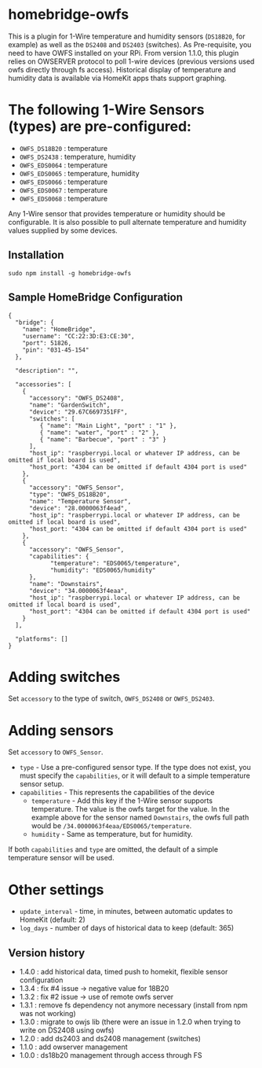 # homebridge-owfs
This is a plugin for 1-Wire temperature and humidity sensors (`DS18B20`, for example) as well as the `DS2408` and `DS2403` (switches). As Pre-requisite, you need to have OWFS installed on your RPi. 
From version 1.1.0, this plugin relies on OWSERVER protocol to poll 1-wire devices (previous versions used owfs directly through fs access).  Historical display of temperature and humidity data is available via HomeKit apps thats support graphing.

# The following 1-Wire Sensors (types) are pre-configured:
- `OWFS_DS18B20` : temperature
- `OWFS_DS2438` : temperature, humidity
- `OWFS_EDS0064` : temperature
- `OWFS_EDS0065` : temperature, humidity
- `OWFS_EDS0066` : temperature
- `OWFS_EDS0067` : temperature
- `OWFS_EDS0068` : temperature

Any 1-Wire sensor that provides temperature or humidity should be configurable.  It is also possible to pull alternate temperature and humidity values supplied by some devices. 

Installation
--------------------
    sudo npm install -g homebridge-owfs

Sample HomeBridge Configuration
--------------------
    {
      "bridge": {
        "name": "HomeBridge",
        "username": "CC:22:3D:E3:CE:30",
        "port": 51826,
        "pin": "031-45-154"
      },
    
      "description": "",
    
      "accessories": [
        {
          "accessory": "OWFS_DS2408",
          "name": "GardenSwitch",
          "device": "29.67C6697351FF",
          "switches": [
             { "name": "Main Light", "port" : "1" },
             { "name": "water", "port" : "2" },
             { "name": "Barbecue", "port" : "3" }
          ],
          "host_ip": "raspberrypi.local or whatever IP address, can be omitted if local board is used",
          "host_port: "4304 can be omitted if default 4304 port is used"
        },
        {
          "accessory": "OWFS_Sensor",
          "type": "OWFS_DS18B20",
          "name": "Temperature Sensor",
          "device": "28.0000063f4ead",
          "host_ip": "raspberrypi.local or whatever IP address, can be omitted if local board is used",
          "host_port: "4304 can be omitted if default 4304 port is used"
        },
        {
          "accessory": "OWFS_Sensor",
          "capabilities": {
                "temperature": "EDS0065/temperature", 
                "humidity": "EDS0065/humidity"
          },
          "name": "Downstairs",
          "device": "34.0000063f4eaa",
          "host_ip": "raspberrypi.local or whatever IP address, can be omitted if local board is used",
          "host_port": "4304 can be omitted if default 4304 port is used"
        }
      ],
    
      "platforms": []
    }

# Adding switches
Set `accessory` to the type of switch, `OWFS_DS2408` or `OWFS_DS2403`.

# Adding sensors
Set `accessory` to `OWFS_Sensor`.
* `type` - Use a pre-configured sensor type.  If the type does not exist, you must specify the `capabilities`, or it will default to a simple temperature sensor setup.
* `capabilities` - This represents the capabilities of the device
  * `temperature` - Add this key if the 1-Wire sensor supports temperature.  The value is the owfs target for the value.  In the example above for the sensor named `Downstairs`, the owfs full path would be `/34.0000063f4eaa/EDS0065/temperature`.
  * `humidity` - Same as temperature, but for humidity.

If both `capabilities` and `type` are omitted, the default of a simple temperature sensor will be used.

# Other settings

- `update_interval` - time, in minutes, between automatic updates to HomeKit (default: 2)
- `log_days` - number of days of historical data to keep (default: 365)

Version history  
-------------------
- 1.4.0 : add historical data, timed push to homekit, flexible sensor configuration
- 1.3.4 : fix #4 issue -> negative value for 18B20
- 1.3.2 : fix #2 issue -> use of remote owfs server
- 1.3.1 : remove fs dependency not anymore necessary (install from npm was not working)
- 1.3.0 : migrate to owjs lib (there were an issue in 1.2.0 when trying to write on DS2408 using owfs)
- 1.2.0 : add ds2403 and ds2408 management (switches)
- 1.1.0 : add owserver management
- 1.0.0 : ds18b20 management through access through FS

